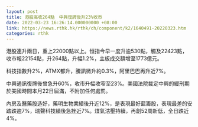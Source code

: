 ```yaml
---
layout: post
title: 港股高收264點　中興復牌後升23%收市
date: 2022-03-23 16:26:14.000000000 +08:00
link: https://news.rthk.hk/rthk/ch/component/k2/1640491-20220323.htm
categories: rthk
---
```


港股連升兩日，重上22000點以上。恒指今早一度升逾530點，觸及22423點，收市報22154點，升264點，升幅1.2%，主板成交額增至1773億元。

科技指數升2%，ATMX都升，騰訊微升約0.3%，阿里巴巴再升近7%。

中興通訊復牌後曾急升60%，收市升幅收窄至23%。美國法院裁定中興的緩刑期於美國時間本月22日屆滿，不附加任何處罰。

內房及醫藥股造好，藥明生物業績後升近12%，是表現最好藍籌股，表現最差的安踏跌逾7%，瑞聲科技績後急挫近7%。煤氣沽壓持續，再創52周新低，全日跌近4%。

